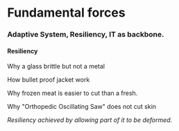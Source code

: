 # Fundamental forces

### Adaptive System, Resiliency, IT as backbone.&#x20;

#### Resiliency

Why a glass brittle but not a metal&#x20;

How bullet proof jacket work

Why frozen meat is easier to cut than a fresh.

Why "Orthopedic Oscillating Saw" does not cut skin

_Resiliency achieved by allowing part of it to be deformed._
